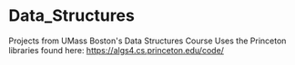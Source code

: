 # Data_Structures
Projects from UMass Boston's Data Structures Course
Uses the Princeton libraries found here: https://algs4.cs.princeton.edu/code/
